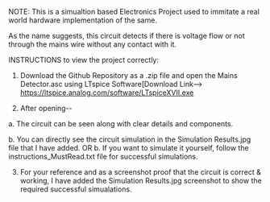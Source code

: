 NOTE: This is a simualtion based Electronics Project used to immitate a real world hardware implementation of the same.

As the name suggests, this circuit detects if there is voltage flow or not through the mains wire without any contact with it. 

INSTRUCTIONS to view the project correctly:
1) Download the Github Repository as a .zip file and open the Mains Detector.asc using LTspice Software[Download Link--> https://ltspice.analog.com/software/LTspiceXVII.exe

2) After opening--

a. The circuit can be seen along with clear details and components.

b. You can directly see the circuit simulation in the Simulation Results.jpg file that I have added.
OR
b. If you want to simulate it yourself, follow the instructions_MustRead.txt file for successful simulations.

3) For your reference and as a screenshot proof that the circuit is correct & working, I have added the Simulation Results.jpg screenshot to show the required successful simualations.
